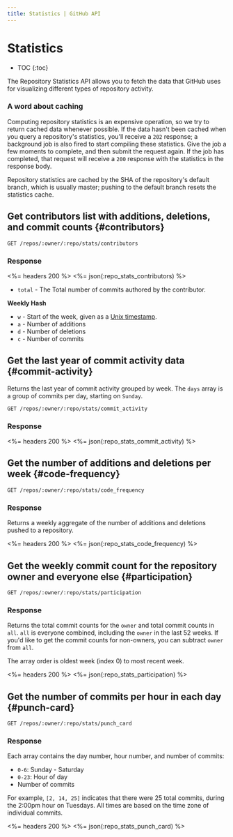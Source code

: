 ```yaml
---
title: Statistics | GitHub API
---
```


# Statistics

* TOC
{:toc}

The Repository Statistics API allows you to fetch the data that GitHub uses for visualizing different
types of repository activity.

### A word about caching

Computing repository statistics is an expensive operation, so we try to return cached
data whenever possible.  If the data hasn't been cached when you query a repository's
statistics, you'll receive a `202` response; a background job is also fired to
start compiling these statistics. Give the job a few moments to complete, and
then submit the request again. If the job has completed, that request will receive a
`200` response with the statistics in the response body.

Repository statistics are cached by the SHA of the repository's default branch,
which is usually master; pushing to the default branch resets the statistics cache.

## Get contributors list with additions, deletions, and commit counts {#contributors}

    GET /repos/:owner/:repo/stats/contributors

### Response

<%= headers 200 %>
<%= json(:repo_stats_contributors) %>

* `total` - The Total number of commits authored by the contributor.

**Weekly Hash**

* `w` - Start of the week, given as a [Unix timestamp](http://en.wikipedia.org/wiki/Unix_time).
* `a` - Number of additions
* `d` - Number of deletions
* `c` - Number of commits


## Get the last year of commit activity data {#commit-activity}

Returns the last year of commit activity grouped by week.  The `days` array
is a group of commits per day, starting on `Sunday`.

    GET /repos/:owner/:repo/stats/commit_activity

### Response

<%= headers 200 %>
<%= json(:repo_stats_commit_activity) %>

## Get the number of additions and deletions per week {#code-frequency}

    GET /repos/:owner/:repo/stats/code_frequency

### Response

Returns a weekly aggregate of the number of additions and deletions pushed
to a repository.

<%= headers 200 %>
<%= json(:repo_stats_code_frequency) %>

## Get the weekly commit count for the repository owner and everyone else {#participation}

    GET /repos/:owner/:repo/stats/participation

### Response

Returns the total commit counts for the `owner` and total commit counts in `all`.
`all` is everyone combined, including the `owner` in the last 52 weeks.  If you'd like to get the commit
counts for non-owners, you can subtract `owner` from `all`.

The array order is oldest week (index 0) to most recent week.

<%= headers 200 %>
<%= json(:repo_stats_participation) %>

## Get the number of commits per hour in each day {#punch-card}

    GET /repos/:owner/:repo/stats/punch_card

### Response

Each array contains the day number, hour number, and number of commits:

* `0-6`: Sunday - Saturday
* `0-23`: Hour of day
* Number of commits

For example, `[2, 14, 25]` indicates that there were 25 total commits, during the
2:00pm hour on Tuesdays.  All times are based on the time zone of individual commits.

<%= headers 200 %>
<%= json(:repo_stats_punch_card) %>
